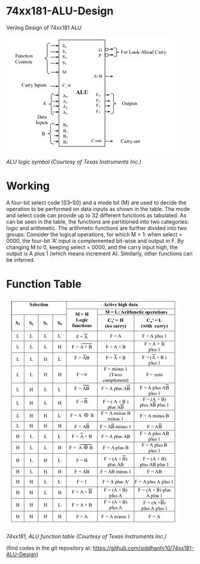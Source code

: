 # 74xx181-ALU-Design
Verilog Design of 74xx181 ALU

![ALU logic symbol (Courtesy of Texas Instruments Inc.)](/pro.png)

*ALU logic symbol (Courtesy of Texas Instruments Inc.)*

# Working

A four-bit select code (S3–S0) and a mode bit (M) are used to decide the operation to be performed on data inputs as shown in the table. The mode and select code can provide up to 32 different functions as tabulated. As can be seen in the table, the functions are partitioned into two categories: logic and arithmetic. The arithmetic functions are further divided into two groups. Consider the logical operations, for which M = 1: when select = 0000, the four-bit ‘A’ input is complemented bit-wise and output in F. By changing M to 0, keeping select = 0000, and the carry input high, the output is A plus 1 (which means increment A). Similarly, other functions can be inferred.

# Function Table

![74xx181, ALU function table (Courtesy of Texas Instruments Inc.)](/table.png)

*74xx181, ALU function table (Courtesy of Texas Instruments Inc.)*



(find codes in the git repository at: https://github.com/siddhantv10/74xx181-ALU-Design)
